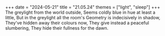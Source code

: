 +++
date = "2024-05-21"
title = "21.05.24"
themes = ["light", "sleep"]
+++
The greylight from the world outside,
Seems coldly blue in hue at least a little,
But in the greylight all the room's
Geometry is indecisively in shadow,
They've hidden away their colours now,
They give instead a peaceful slumbering,
They hide their fullness for the dawn.
